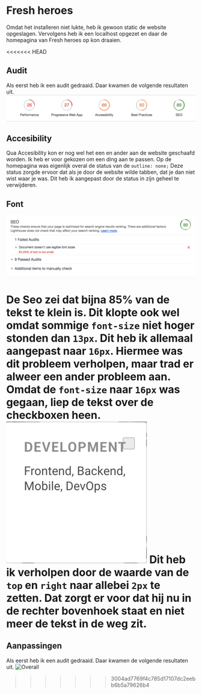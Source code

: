 # Fresh heroes
Omdat het installeren niet lukte, heb ik gewoon static de website opgeslagen.
Vervolgens heb ik een localhost opgezet en daar de homepagina van Fresh heroes op kon draaien.

<<<<<<< HEAD
## Audit
Als eerst heb ik een audit gedraaid. Daar kwamen de volgende resultaten uit.
![Overall](https://github.com/japgroevemaker/FreshHeroes/blob/master/image/fresh1.png)


## Accesibility
Qua Accesibility kon er nog wel het een en ander aan de website geschaafd worden. Ik heb er voor gekozen om een ding aan te passen. Op de homepagina was eigenlijk overal de status van de ```outline: none;``` Deze status zorgde ervoor dat als je door de website wilde tabben, dat je dan niet wist waar je was. Dit heb ik aangepast door de status in zijn geheel te verwijderen.


## Font
![Seo](https://github.com/japgroevemaker/FreshHeroes/blob/master/image/fresh6.png)

De Seo zei dat bijna 85% van de tekst te klein is. Dit klopte ook wel omdat sommige ```font-size``` niet hoger stonden dan ```13px```. Dit heb ik allemaal aangepast naar ```16px```. Hiermee was dit probleem verholpen, maar trad er alweer een ander probleem aan. Omdat de ```font-size``` naar ```16px``` was gegaan, liep de tekst over de checkboxen heen.
![Checkbox](https://github.com/japgroevemaker/FreshHeroes/blob/master/image/fresh7.png)
Dit heb ik verholpen door de waarde van de ```top``` en ```right``` naar allebei ```2px``` te zetten. Dat zorgt er voor dat hij nu in de rechter bovenhoek staat en niet meer de tekst in de weg zit.
=======
## Aanpassingen
Als eerst heb ik een audit gedraaid. Daar kwamen de volgende resultaten uit.
![Overall]()
>>>>>>> 3004ad7769f4c785d17107dc2eebb6b5a79626b4
